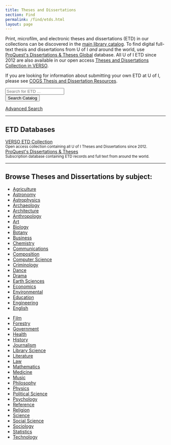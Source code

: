 ```yaml
---
title: Theses and Dissertations
section: Find
permalink: /find/etds.html
layout: page
---
```


Print, microfilm, and electronic theses and dissertations (ETD) in our collections can be discovered in the <a href="https://alliance-uidaho.primo.exlibrisgroup.com/discovery/search?pfilter=rtype,exact,dissertations,AND&tab=Everything&search_scope=DN_and_CI&vid=01ALLIANCE_UID:UID&mode=advanced">main library catalog</a>. To find digital full-text thesis and dissertations from U of I *and* around the world, use <a href="https://uidaho.idm.oclc.org/login?url=https://search.proquest.com/pqdtglobal/index?accountid=14551" >ProQuest's Dissertations & Theses Global</a> database. All U of I ETD since 2012 are also available in our open access <a href="https://verso.uidaho.edu/esploro/search/collections/UI-Theses-and-Dissertations/etds?institution=01ALLIANCE_UID" >Theses and Dissertations Collection in VERSO</a>.

If you are looking for information about submitting your own ETD at U of I, please see <a href="https://www.uidaho.edu/cogs/resources/student-resources/thesis-dissertation" >COGS Thesis and Dissertation Resources</a>.

<div class="card mb-4 searchcontainer">
    <div class="card-body">
        <script>
        function primo_search() {
            var query = document.getElementById("primo-search").value;
            window.open("https://alliance-uidaho.primo.exlibrisgroup.com/discovery/search?pfilter=rtype,exact,dissertations,AND&tab=Everything&search_scope=DN_and_CI&vid=01ALLIANCE_UID:UID&mode=advanced&query=any,contains," + encodeURIComponent(query), "_self" );
        }
        </script>
        <form class="mt-4" role="search" onsubmit="primo_search(); return false;">
            <div class="row g-2 justify-content-center">
                <div class="col-10 col-md-6"><input id="primo-search" class="form-control form-control-lg mb-2" type="search" placeholder="Search for ETD ..." aria-label="Search for Dissertations and Theses"></div>
                <div class="col-10 col-md-2"><button class="btn btn-lg btn-pride-gold text-dark w-100 mb-2" type="submit"><span class="fas fa-search"></span><span class="visually-hidden">Search Catalog</span></button></div>
            </div>
        </form>
        <div class="text-center"><a href="https://alliance-uidaho.primo.exlibrisgroup.com/discovery/search?vid=01ALLIANCE_UID:UID&mode=advanced" class="text-white">Advanced Search</a></div>
    </div>
</div>

--------

## ETD Databases 

<div class="row mb-4">
    <div class="col-md-6">
        <div class="card card-body">
            <a href="https://verso.uidaho.edu/esploro/search/collections/UI-Theses-and-Dissertations/etds?institution=01ALLIANCE_UID" class="btn btn-outline-pride-gold" >VERSO ETD Collection</a>
            <br>
            <small>Open access collection containing all U of I Theses and Dissertations since 2012.</small>
        </div>
    </div>
    <div class="col-md-6">
        <div class="card card-body">
            <a href="https://uidaho.idm.oclc.org/login?url=https://search.proquest.com/pqdtglobal/index?accountid=14551" class="btn btn-outline-pride-gold" >ProQuest's Dissertations &amp; Theses</a>
            <br>
            <small>Subscription database containing ETD records and full text from around the world.</small>
        </div>
    </div>
</div>

--------

## Browse Theses and Dissertations by subject:

<div class="row">
    <div class="col-md-6">
        <ul class="">
            <li><a href="https://alliance-uidaho.primo.exlibrisgroup.com/discovery/search?query=sub,contains,Agriculture,AND&pfilter=rtype,exact,dissertations,AND&tab=Everything&search_scope=DN_and_CI&vid=01ALLIANCE_UID:UID&mode=advanced">Agriculture</a></li>
            <li><a href="https://alliance-uidaho.primo.exlibrisgroup.com/discovery/search?query=sub,contains,Astronomy,AND&pfilter=rtype,exact,dissertations,AND&tab=Everything&search_scope=DN_and_CI&vid=01ALLIANCE_UID:UID&mode=advanced">Astronomy</a></li>
            <li><a href="https://alliance-uidaho.primo.exlibrisgroup.com/discovery/search?query=sub,contains,Astrophysics,AND&pfilter=rtype,exact,dissertations,AND&tab=Everything&search_scope=DN_and_CI&vid=01ALLIANCE_UID:UID&mode=advanced">Astrophysics</a></li>
            <li><a href="https://alliance-uidaho.primo.exlibrisgroup.com/discovery/search?query=sub,contains,Archaeology,AND&pfilter=rtype,exact,dissertations,AND&tab=Everything&search_scope=DN_and_CI&vid=01ALLIANCE_UID:UID&mode=advanced">Archaeology</a></li>
            <li><a href="https://alliance-uidaho.primo.exlibrisgroup.com/discovery/search?query=sub,contains,Architecture,AND&pfilter=rtype,exact,dissertations,AND&tab=Everything&search_scope=DN_and_CI&vid=01ALLIANCE_UID:UID&mode=advanced">Architecture</a></li>
            <li><a href="https://alliance-uidaho.primo.exlibrisgroup.com/discovery/search?query=sub,contains,Anthropology,AND&pfilter=rtype,exact,dissertations,AND&tab=Everything&search_scope=DN_and_CI&vid=01ALLIANCE_UID:UID&mode=advanced">Anthropology</a></li>
            <li><a href="https://alliance-uidaho.primo.exlibrisgroup.com/discovery/search?query=sub,contains,Art,AND&pfilter=rtype,exact,dissertations,AND&tab=Everything&search_scope=DN_and_CI&vid=01ALLIANCE_UID:UID&mode=advanced">Art</a></li>
            <li><a href="https://alliance-uidaho.primo.exlibrisgroup.com/discovery/search?query=sub,contains,Biology,AND&pfilter=rtype,exact,dissertations,AND&tab=Everything&search_scope=DN_and_CI&vid=01ALLIANCE_UID:UID&mode=advanced">Biology</a></li>
            <li><a href="https://alliance-uidaho.primo.exlibrisgroup.com/discovery/search?query=sub,contains,Botany,AND&pfilter=rtype,exact,dissertations,AND&tab=Everything&search_scope=DN_and_CI&vid=01ALLIANCE_UID:UID&mode=advanced">Botany</a></li>
            <li><a href="https://alliance-uidaho.primo.exlibrisgroup.com/discovery/search?query=sub,contains,Business,AND&pfilter=rtype,exact,dissertations,AND&tab=Everything&search_scope=DN_and_CI&vid=01ALLIANCE_UID:UID&mode=advanced">Business</a></li>
            <li><a href="https://alliance-uidaho.primo.exlibrisgroup.com/discovery/search?query=sub,contains,Chemistry,AND&pfilter=rtype,exact,dissertations,AND&tab=Everything&search_scope=DN_and_CI&vid=01ALLIANCE_UID:UID&mode=advanced">Chemistry</a></li>
            <li><a href="https://alliance-uidaho.primo.exlibrisgroup.com/discovery/search?query=sub,contains,Communications,AND&pfilter=rtype,exact,dissertations,AND&tab=Everything&search_scope=DN_and_CI&vid=01ALLIANCE_UID:UID&mode=advanced">Communications</a></li>
            <li><a href="https://alliance-uidaho.primo.exlibrisgroup.com/discovery/search?query=sub,contains,Composition,AND&pfilter=rtype,exact,dissertations,AND&tab=Everything&search_scope=DN_and_CI&vid=01ALLIANCE_UID:UID&mode=advanced">Composition</a></li>
            <li><a href="https://alliance-uidaho.primo.exlibrisgroup.com/discovery/search?query=sub,contains,Computer+Science,AND&pfilter=rtype,exact,dissertations,AND&tab=Everything&search_scope=DN_and_CI&vid=01ALLIANCE_UID:UID&mode=advanced">Computer Science</a></li>
            <li><a href="https://alliance-uidaho.primo.exlibrisgroup.com/discovery/search?query=sub,contains,Criminology,AND&pfilter=rtype,exact,dissertations,AND&tab=Everything&search_scope=DN_and_CI&vid=01ALLIANCE_UID:UID&mode=advanced">Criminology</a></li>
            <li><a href="https://alliance-uidaho.primo.exlibrisgroup.com/discovery/search?query=sub,contains,Dance,AND&pfilter=rtype,exact,dissertations,AND&tab=Everything&search_scope=DN_and_CI&vid=01ALLIANCE_UID:UID&mode=advanced">Dance</a></li>
            <li><a href="https://alliance-uidaho.primo.exlibrisgroup.com/discovery/search?query=sub,contains,Drama,AND&pfilter=rtype,exact,dissertations,AND&tab=Everything&search_scope=DN_and_CI&vid=01ALLIANCE_UID:UID&mode=advanced">Drama</a></li>
            <li><a href="https://alliance-uidaho.primo.exlibrisgroup.com/discovery/search?query=sub,contains,Earth+Sciences,AND&pfilter=rtype,exact,dissertations,AND&tab=Everything&search_scope=DN_and_CI&vid=01ALLIANCE_UID:UID&mode=advanced">Earth Sciences</a></li>
            <li><a href="https://alliance-uidaho.primo.exlibrisgroup.com/discovery/search?query=sub,contains,Economics,AND&pfilter=rtype,exact,dissertations,AND&tab=Everything&search_scope=DN_and_CI&vid=01ALLIANCE_UID:UID&mode=advanced">Economics</a></li>
            <li><a href="https://alliance-uidaho.primo.exlibrisgroup.com/discovery/search?query=sub,contains,Environmental,AND&pfilter=rtype,exact,dissertations,AND&tab=Everything&search_scope=DN_and_CI&vid=01ALLIANCE_UID:UID&mode=advanced">Environmental</a></li>
            <li><a href="https://alliance-uidaho.primo.exlibrisgroup.com/discovery/search?query=sub,contains,Education,AND&pfilter=rtype,exact,dissertations,AND&tab=Everything&search_scope=DN_and_CI&vid=01ALLIANCE_UID:UID&mode=advanced">Education</a></li>
            <li><a href="https://alliance-uidaho.primo.exlibrisgroup.com/discovery/search?query=sub,contains,Engineering,AND&pfilter=rtype,exact,dissertations,AND&tab=Everything&search_scope=DN_and_CI&vid=01ALLIANCE_UID:UID&mode=advanced">Engineering</a></li>
            <li><a href="https://alliance-uidaho.primo.exlibrisgroup.com/discovery/search?query=sub,contains,English,AND&pfilter=rtype,exact,dissertations,AND&tab=Everything&search_scope=DN_and_CI&vid=01ALLIANCE_UID:UID&mode=advanced">English</a></li>
        </ul>
    </div>
    <div class="col-md-6">
        <ul class="">
            <li><a href="https://alliance-uidaho.primo.exlibrisgroup.com/discovery/search?query=sub,contains,Film,AND&pfilter=rtype,exact,dissertations,AND&tab=Everything&search_scope=DN_and_CI&vid=01ALLIANCE_UID:UID&mode=advanced">Film</a></li>
            <li><a href="https://alliance-uidaho.primo.exlibrisgroup.com/discovery/search?query=sub,contains,Forestry,AND&pfilter=rtype,exact,dissertations,AND&tab=Everything&search_scope=DN_and_CI&vid=01ALLIANCE_UID:UID&mode=advanced">Forestry</a></li>
            <li><a href="https://alliance-uidaho.primo.exlibrisgroup.com/discovery/search?query=sub,contains,Government,AND&pfilter=rtype,exact,dissertations,AND&tab=Everything&search_scope=DN_and_CI&vid=01ALLIANCE_UID:UID&mode=advanced">Government</a></li>
            <li><a href="https://alliance-uidaho.primo.exlibrisgroup.com/discovery/search?query=sub,contains,Health,AND&pfilter=rtype,exact,dissertations,AND&tab=Everything&search_scope=DN_and_CI&vid=01ALLIANCE_UID:UID&mode=advanced">Health</a></li>
            <li><a href="https://alliance-uidaho.primo.exlibrisgroup.com/discovery/search?query=sub,contains,History,AND&pfilter=rtype,exact,dissertations,AND&tab=Everything&search_scope=DN_and_CI&vid=01ALLIANCE_UID:UID&mode=advanced">History</a></li>
            <li><a href="https://alliance-uidaho.primo.exlibrisgroup.com/discovery/search?query=sub,contains,Journalism,AND&pfilter=rtype,exact,dissertations,AND&tab=Everything&search_scope=DN_and_CI&vid=01ALLIANCE_UID:UID&mode=advanced">Journalism</a></li>
            <li><a href="https://alliance-uidaho.primo.exlibrisgroup.com/discovery/search?query=sub,contains,Library+Science,AND&pfilter=rtype,exact,dissertations,AND&tab=Everything&search_scope=DN_and_CI&vid=01ALLIANCE_UID:UID&mode=advanced">Library Science</a></li>
            <li><a href="https://alliance-uidaho.primo.exlibrisgroup.com/discovery/search?query=sub,contains,Literature,AND&pfilter=rtype,exact,dissertations,AND&tab=Everything&search_scope=DN_and_CI&vid=01ALLIANCE_UID:UID&mode=advanced">Literature</a></li>
            <li><a href="https://alliance-uidaho.primo.exlibrisgroup.com/discovery/search?query=sub,contains,Law,AND&pfilter=rtype,exact,dissertations,AND&tab=Everything&search_scope=DN_and_CI&vid=01ALLIANCE_UID:UID&mode=advanced">Law</a></li>
            <li><a href="https://alliance-uidaho.primo.exlibrisgroup.com/discovery/search?query=sub,contains,Mathematics,AND&pfilter=rtype,exact,dissertations,AND&tab=Everything&search_scope=DN_and_CI&vid=01ALLIANCE_UID:UID&mode=advanced">Mathematics</a></li>
            <li><a href="https://alliance-uidaho.primo.exlibrisgroup.com/discovery/search?query=sub,contains,Medicine,AND&pfilter=rtype,exact,dissertations,AND&tab=Everything&search_scope=DN_and_CI&vid=01ALLIANCE_UID:UID&mode=advanced">Medicine</a></li>
            <li><a href="https://alliance-uidaho.primo.exlibrisgroup.com/discovery/search?query=sub,contains,Music,AND&pfilter=rtype,exact,dissertations,AND&tab=Everything&search_scope=DN_and_CI&vid=01ALLIANCE_UID:UID&mode=advanced">Music</a></li>
            <li><a href="https://alliance-uidaho.primo.exlibrisgroup.com/discovery/search?query=sub,contains,Philosophy,AND&pfilter=rtype,exact,dissertations,AND&tab=Everything&search_scope=DN_and_CI&vid=01ALLIANCE_UID:UID&mode=advanced">Philosophy</a></li>
            <li><a href="https://alliance-uidaho.primo.exlibrisgroup.com/discovery/search?query=sub,contains,Physics,AND&pfilter=rtype,exact,dissertations,AND&tab=Everything&search_scope=DN_and_CI&vid=01ALLIANCE_UID:UID&mode=advanced">Physics</a></li>
            <li><a href="https://alliance-uidaho.primo.exlibrisgroup.com/discovery/search?query=sub,contains,Political+Science,AND&pfilter=rtype,exact,dissertations,AND&tab=Everything&search_scope=DN_and_CI&vid=01ALLIANCE_UID:UID&mode=advanced">Political Science</a></li>
            <li><a href="https://alliance-uidaho.primo.exlibrisgroup.com/discovery/search?query=sub,contains,Psychology,AND&pfilter=rtype,exact,dissertations,AND&tab=Everything&search_scope=DN_and_CI&vid=01ALLIANCE_UID:UID&mode=advanced">Psychology</a></li>
            <li><a href="https://alliance-uidaho.primo.exlibrisgroup.com/discovery/search?query=sub,contains,Reference,AND&pfilter=rtype,exact,dissertations,AND&tab=Everything&search_scope=DN_and_CI&vid=01ALLIANCE_UID:UID&mode=advanced">Reference</a></li>
            <li><a href="https://alliance-uidaho.primo.exlibrisgroup.com/discovery/search?query=sub,contains,Religion,AND&pfilter=rtype,exact,dissertations,AND&tab=Everything&search_scope=DN_and_CI&vid=01ALLIANCE_UID:UID&mode=advanced">Religion</a></li>
            <li><a href="https://alliance-uidaho.primo.exlibrisgroup.com/discovery/search?query=sub,contains,Science,AND&pfilter=rtype,exact,dissertations,AND&tab=Everything&search_scope=DN_and_CI&vid=01ALLIANCE_UID:UID&mode=advanced">Science</a></li>
            <li><a href="https://alliance-uidaho.primo.exlibrisgroup.com/discovery/search?query=sub,contains,Social+Science,AND&pfilter=rtype,exact,dissertations,AND&tab=Everything&search_scope=DN_and_CI&vid=01ALLIANCE_UID:UID&mode=advanced">Social Science</a></li>
            <li><a href="https://alliance-uidaho.primo.exlibrisgroup.com/discovery/search?query=sub,contains,Sociology,AND&pfilter=rtype,exact,dissertations,AND&tab=Everything&search_scope=DN_and_CI&vid=01ALLIANCE_UID:UID&mode=advanced">Sociology</a></li>
            <li><a href="https://alliance-uidaho.primo.exlibrisgroup.com/discovery/search?query=sub,contains,Statistics,AND&pfilter=rtype,exact,dissertations,AND&tab=Everything&search_scope=DN_and_CI&vid=01ALLIANCE_UID:UID&mode=advanced">Statistics</a></li>
            <li><a href="https://alliance-uidaho.primo.exlibrisgroup.com/discovery/search?query=sub,contains,Technology,AND&pfilter=rtype,exact,dissertations,AND&tab=Everything&search_scope=DN_and_CI&vid=01ALLIANCE_UID:UID&mode=advanced">Technology</a></li>
        </ul>
    </div>
</div>
